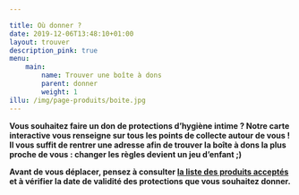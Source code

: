 ```yaml
---

title: Où donner ?
date: 2019-12-06T13:48:10+01:00
layout: trouver
description_pink: true
menu: 
    main:
        name: Trouver une boîte à dons
        parent: donner
        weight: 1
illu: /img/page-produits/boite.jpg
---
```

**Vous souhaitez faire un don de protections d’hygiène intime ? Notre carte interactive vous renseigne sur tous les points de collecte autour de vous ! Il vous suffit de rentrer une adresse afin de trouver la boîte à dons la plus proche de vous : changer les règles devient un jeu d’enfant ;)**

**Avant de vous déplacer, pensez à consulter [la liste des produits acceptés](/donner/produits) et à vérifier la date de validité des protections que vous souhaitez donner.**


